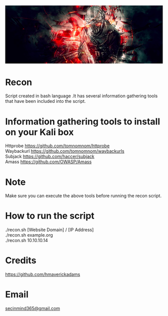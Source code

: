 ![](https://github.com/securityinmind365/Recon/blob/master/recon.png)

# Recon <br>
Script created in bash language .It has several information gathering tools that have been included into the script.

# Information gathering tools to install on your Kali box <br>
Httprobe https://github.com/tomnomnom/httprobe <br>
Waybackurl https://github.com/tomnomnom/waybackurls <br>
Subjack https://github.com/haccer/subjack <br>
Amass https://github.com/OWASP/Amass <br>

# Note <br>
Make sure you can execute the above tools before running the recon script.

# How to run the script <br>
./recon.sh [Website Domain]  / [IP Address] <br> 
./recon.sh example.org <br> 
./recon.sh 10.10.10.14


# Credits <br>
https://github.com/hmaverickadams

# Email<br>
secinmind365@gmail.com
